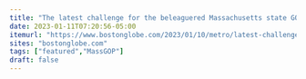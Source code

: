 ```yaml
---
title: "The latest challenge for the beleaguered Massachusetts state GOP: Tens of thousands of dollars in unpaid bills"
date: 2023-01-11T07:20:56-05:00
itemurl: "https://www.bostonglobe.com/2023/01/10/metro/latest-challenge-beleaguered-state-gop-tens-thousands-dollars-unpaid-bills/"
sites: "bostonglobe.com"
tags: ["featured","MassGOP"]
draft: false
---
```

